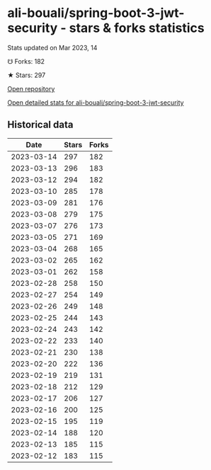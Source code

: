 # ali-bouali/spring-boot-3-jwt-security - stars & forks statistics

Stats updated on Mar 2023, 14

☋ Forks: 182

★ Stars: 297

[Open repository](https://github.com/ali-bouali/spring-boot-3-jwt-security)

[Open detailed stats for ali-bouali/spring-boot-3-jwt-security](https://reviewgithub.com/rep/ali-bouali/spring-boot-3-jwt-security)

## Historical data
| Date | Stars | Forks |
|------|-------|-------|
| 2023-03-14 | 297 | 182 | 
| 2023-03-13 | 296 | 183 | 
| 2023-03-12 | 294 | 182 | 
| 2023-03-10 | 285 | 178 | 
| 2023-03-09 | 281 | 176 | 
| 2023-03-08 | 279 | 175 | 
| 2023-03-07 | 276 | 173 | 
| 2023-03-05 | 271 | 169 | 
| 2023-03-04 | 268 | 165 | 
| 2023-03-02 | 265 | 162 | 
| 2023-03-01 | 262 | 158 | 
| 2023-02-28 | 258 | 150 | 
| 2023-02-27 | 254 | 149 | 
| 2023-02-26 | 249 | 148 | 
| 2023-02-25 | 244 | 143 | 
| 2023-02-24 | 243 | 142 | 
| 2023-02-22 | 233 | 140 | 
| 2023-02-21 | 230 | 138 | 
| 2023-02-20 | 222 | 136 | 
| 2023-02-19 | 219 | 131 | 
| 2023-02-18 | 212 | 129 | 
| 2023-02-17 | 206 | 127 | 
| 2023-02-16 | 200 | 125 | 
| 2023-02-15 | 195 | 119 | 
| 2023-02-14 | 188 | 120 | 
| 2023-02-13 | 185 | 115 | 
| 2023-02-12 | 183 | 115 | 

